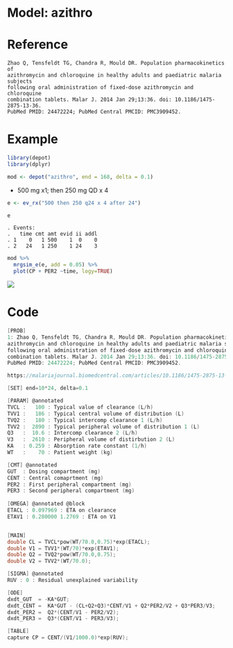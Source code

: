 Model: azithro
================

# Reference

    Zhao Q, Tensfeldt TG, Chandra R, Mould DR. Population pharmacokinetics of
    azithromycin and chloroquine in healthy adults and paediatric malaria subjects
    following oral administration of fixed-dose azithromycin and chloroquine
    combination tablets. Malar J. 2014 Jan 29;13:36. doi: 10.1186/1475-2875-13-36.
    PubMed PMID: 24472224; PubMed Central PMCID: PMC3909452.

# Example

``` r
library(depot)
library(dplyr)
```

``` r
mod <- depot("azithro", end = 168, delta = 0.1)
```

  - 500 mg x1; then 250 mg QD x 4

<!-- end list -->

``` r
e <- ev_rx("500 then 250 q24 x 4 after 24")

e
```

    . Events:
    .   time cmt amt evid ii addl
    . 1    0   1 500    1  0    0
    . 2   24   1 250    1 24    3

``` r
mod %>% 
  mrgsim_e(e, add = 0.05) %>% 
  plot(CP + PER2 ~time, logy=TRUE)
```

![](/Users/kyleb/git/mrgsolve/depot/vignette/azithro_files/figure-gfm/unnamed-chunk-20-1.png)<!-- -->

# Code

``` c
[PROB]
1: Zhao Q, Tensfeldt TG, Chandra R, Mould DR. Population pharmacokinetics of
azithromycin and chloroquine in healthy adults and paediatric malaria subjects
following oral administration of fixed-dose azithromycin and chloroquine
combination tablets. Malar J. 2014 Jan 29;13:36. doi: 10.1186/1475-2875-13-36.
PubMed PMID: 24472224; PubMed Central PMCID: PMC3909452.

https://malariajournal.biomedcentral.com/articles/10.1186/1475-2875-13-36

[SET] end=10*24, delta=0.1

[PARAM] @annotated
TVCL :   100 : Typical value of clearance (L/h)
TVV1 :   186 : Typical central volume of distribution (L)
TVQ2 :   180 : Typical intercomp clearance 1 (L/h)
TVV2 :  2890 : Typical peripheral volume of distribution 1 (L)
Q3   :  10.6 : Intercomp clearance 2 (L/h)
V3   :  2610 : Peripheral volume of distirbution 2 (L)
KA   : 0.259 : Absorption rate constant (1/h)
WT   :    70 : Patient weight (kg)

[CMT] @annotated
GUT  : Dosing compartment (mg)
CENT : Central comaprtment (mg)
PER2 : First peripheral compartment (mg)
PER3 : Second peripheral compartment (mg)
  
[OMEGA] @annotated @block
ETACL : 0.097969 : ETA on clearance
ETAV1 : 0.280000 1.2769 : ETA on V1


[MAIN]
double CL = TVCL*pow(WT/70.0,0.75)*exp(ETACL);
double V1 = TVV1*(WT/70)*exp(ETAV1);
double Q2 = TVQ2*pow(WT/70.0,0.75);
double V2 = TVV2*(WT/70.0);

[SIGMA] @annotated
RUV : 0 : Residual unexplained variability

[ODE]
dxdt_GUT  = -KA*GUT;
dxdt_CENT =  KA*GUT - (CL+Q2+Q3)*CENT/V1 + Q2*PER2/V2 + Q3*PER3/V3;
dxdt_PER2 =  Q2*(CENT/V1 - PER2/V2);
dxdt_PER3 =  Q3*(CENT/V1 - PER3/V3);

[TABLE]
capture CP = CENT/(V1/1000.0)*exp(RUV);
```
